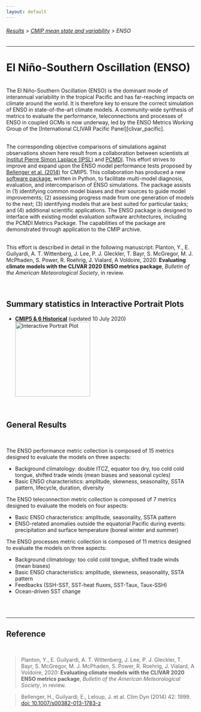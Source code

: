 ```yaml
---
layout: default
---
```

###### [Results][results] > [CMIP mean state and variability][mean_and_variability_index_page] > ENSO
---

# El Niño-Southern Oscillation (ENSO)
<br/>
The El Niño-Southern Oscillation (ENSO) is the dominant mode of interannual variability in the tropical Pacific and has far-reaching impacts on climate around the world. It is therefore key to ensure the correct simulation of ENSO in state-of-the-art climate models. A community-wide synthesis of metrics to evaluate the performance, teleconnections and processes of ENSO in coupled GCMs is now underway, led by the ENSO Metrics Working Group of the [International CLIVAR Pacific Panel][clivar_pacific]. 
<br/>
<br/>

The corresponding objective comparisons of simulations against observations shown here result from a collaboration between scientists at [Institut Pierre Simon Laplace (IPSL)][ipsl] and [PCMDI][pcmdi]. This effort strives to improve and expand upon the ENSO model performance tests proposed by [Bellenger et al. (2014)][Bellenger2014] for CMIP5. This collaboration has produced a new [software package][githubrepo], written in Python, to facilitate multi-model diagnosis, evaluation, and intercomparison of ENSO simulations. The package assists in (1) identifying common model biases and their sources to guide model improvements; (2) assessing progress made from one generation of models to the next; (3) identifying models that are best suited for particular tasks; and (4) additional scientific applications. The ENSO package is designed to interface with existing model evaluation software architectures, including the PCMDI Metrics Package. The capabilities of the package are demonstrated through application to the CMIP archive. 
<br/>
<br/>

This effort is described in detail in the following manuscript:  Planton, Y., E. Guilyardi, A. T. Wittenberg, J. Lee, P. J. Gleckler, T. Bayr, S. McGregor, M. J. McPhaden, S. Power, R. Roehrig, J. Vialard, A Voldoire, 2020: **Evaluating climate models with the CLIVAR 2020 ENSO metrics package**, _Bulletin of the American Meteorological Society_, in review.
<br/>
<br/>
<br/>

## Summary statistics in Interactive Portrait Plots
- [**CMIP5 & 6 Historical**][ipp_enso] (updated 10 July 2020)
[<img src="https://pcmdi.llnl.gov/pmp-preliminary-results/interactive_plot/portrait_plot/enso_metric/raw_values/enso_metrics_interactive_portrait_plots_v20200710.png" alt="Interactive Portrait Plot" title="Interactive Portrait Plot" width="200">][ipp_enso]


<br/>

## General Results
<br/>

The ENSO performance metric collection is composed of 15 metrics designed to evaluate the models on three aspects:
- Background climatology: double ITCZ, equator too dry, too cold cold tongue, shifted trade winds (mean biases and seasonal cycles)
- Basic ENSO characteristics: amplitude, skewness, seasonality, SSTA pattern, lifecycle, duration, diversity

The ENSO teleconnection metric collection is composed of 7 metrics designed to evaluate the models on four aspects:
- Basic ENSO characteristics: amplitude, seasonality, SSTA pattern
- ENSO-related anomalies outside the equatorial Pacific during events: precipitation and surface temperature (boreal winter and summer)

The ENSO processes metric collection is composed of 11 metrics designed to evaluate the models on three aspects:
- Background climatology: too cold cold tongue, shifted trade winds (mean biases)
- Basic ENSO characteristics: amplitude, skewness, seasonality, SSTA pattern
- Feedbacks (SSH-SST, SST-heat fluxes, SST-Taux, Taux-SSH)
- Ocean-driven SST change


<br/>
<br/>

---

## Reference
<br/>

  > Planton, Y., E. Guilyardi, A. T. Wittenberg, J. Lee, P. J. Gleckler, T. Bayr, S. McGregor, M. J. McPhaden, S. Power, R. Roehrig, J. Vialard, A Voldoire, 2020: **Evaluating climate models with the CLIVAR 2020 ENSO metrics package**, _Bulletin of the American Meteorological Society_, in review.
  
  > Bellenger, H., Guilyardi, E., Leloup, J. et al. Clim Dyn (2014) 42: 1999. [doi: 10.1007/s00382-013-1783-z][Bellenger2014]



[githubrepo]: https://github.com/CLIVAR-PRP/enso_metrics
[clivar_pacific]: http://www.clivar.org/clivar-panels/pacific
[pcmdi]: https://pcmdi.llnl.gov/
[ipsl]: https://www.ipsl.fr/en/

[Bayr2019]: https://doi.org/10.1007/s00382-018-4575-7
[Bellenger2014]: https://doi.org/10.1007/s00382-013-1783-z

[ipp_enso]: https://pcmdi.llnl.gov/pmp-preliminary-results/interactive_plot/portrait_plot/enso_metric/enso_metrics_interactive_portrait_plots_v20200710.html

[results]:{{site.baseurl}}/results.html
[mean_and_variability_index_page]: {{site.baseurl}}/results/physical.html
